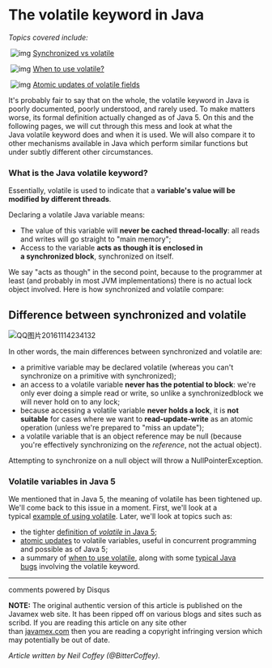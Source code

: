 # The volatile keyword in Java



*Topics covered include:*

 ![img](http://www.javamex.com/RightArrowBlue.gif) [Synchronized vs volatile](http://www.javamex.com/tutorials/synchronization_volatile.shtml#synchronized_volatile)

 ![img](http://www.javamex.com/RightArrowBlue.gif) [When to use volatile?](http://www.javamex.com/tutorials/synchronization_volatile_when.shtml)

 ![img](http://www.javamex.com/RightArrowBlue.gif) [Atomic updates of volatile fields](http://www.javamex.com/tutorials/synchronization_concurrency_7_atomic_updaters.shtml)

It's probably fair to say that on the whole, the volatile keyword in Java is poorly documented, poorly understood, and rarely used. To make matters worse, its formal definition actually changed as of Java 5. On this and the following pages, we will cut through this mess and look at what the Java volatile keyword does and when it is used. We will also compare it to other mechanisms available in Java which perform similar functions but under subtly different other circumstances.



### What is the Java volatile keyword?

Essentially, volatile is used to indicate that a **variable's value will be modified by different threads**.

Declaring a volatile Java variable means:

- The value of this variable will **never be cached thread-locally**: all reads and writes will go straight to "main memory";
- Access to the variable **acts as though it is enclosed in a synchronized block**, synchronized on itself.

We say "acts as though" in the second point, because to the programmer at least (and probably in most JVM implementations) there is no actual lock object involved. Here is how synchronized and volatile compare:



## Difference between synchronized and volatile



 ![QQ图片20161114234132](C:\Users\10412\Desktop\QQ图片20161114234132.png)



In other words, the main differences between synchronized and volatile are:

- a primitive variable may be declared volatile (whereas you can't synchronize on a primitive with synchronized);
- an access to a volatile variable **never has the potential to block**: we're only ever doing a simple read or write, so unlike a synchronizedblock we will never hold on to any lock;
- because accessing a volatile variable **never holds a lock**, it is **not suitable** for cases where we want to **read-update-write** as an atomic operation (unless we're prepared to "miss an update");
- a volatile variable that is an object reference may be null (because you're effectively synchronizing on the *reference*, not the actual object).

Attempting to synchronize on a null object will throw a NullPointerException.

### Volatile variables in Java 5

We mentioned that in Java 5, the meaning of volatile has been tightened up. We'll come back to this issue in a moment. First, we'll look at a typical [example of using volatile](http://www.javamex.com/tutorials/synchronization_volatile_typical_use.shtml). Later, we'll look at topics such as:

- the tighter [definition of *volatile* in Java 5](http://www.javamex.com/tutorials/synchronization_volatile_java_5.shtml);
- [atomic updates](http://www.javamex.com/tutorials/synchronization_concurrency_7_atomic_updaters.shtml) to volatile variables, useful in concurrent programming and possible as of Java 5;
- a summary of [when to use volatile](http://www.javamex.com/tutorials/synchronization_volatile_when.shtml), along with some [typical Java bugs](http://www.javamex.com/tutorials/synchronization_volatile_dangers.shtml) involving the volatile keyword.

------

comments powered by Disqus

**NOTE:** The original authentic version of this article is published on the Javamex web site. It has been ripped off on various blogs and sites such as scribd. If you are reading this article on any site other than [javamex.com](http://www.javamex.com/) then you are reading a copyright infringing version which may potentially be out of date.

*Article written by Neil Coffey (@BitterCoffey).*

